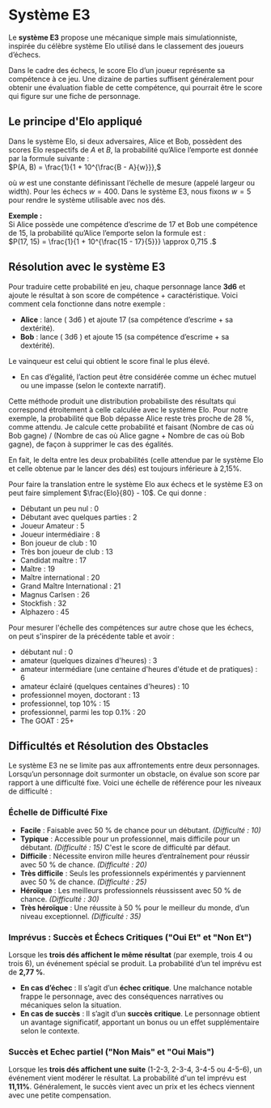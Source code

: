 # Système E3

Le **système E3** propose une mécanique simple mais simulationniste, inspirée du célèbre système Elo utilisé dans le classement des joueurs d’échecs.

Dans le cadre des échecs, le score Elo d’un joueur représente sa compétence à ce jeu. Une dizaine de parties suffisent généralement pour obtenir une évaluation fiable de cette compétence, qui pourrait être le score qui figure sur une fiche de personnage.

## Le principe d'Elo appliqué

Dans le système Elo, si deux adversaires, Alice et Bob, possèdent des scores Elo respectifs de $A$ et $B$, la probabilité qu’Alice l’emporte est donnée par la formule suivante :  
$P(A, B) = \frac{1}{1 + 10^{\frac{B - A}{w}}},$

où $w$ est une constante définissant l’échelle de mesure (appelé largeur ou width). Pour les échecs $w = 400$. Dans le système E3, nous fixons $w = 5$ pour rendre le système utilisable avec nos dés.

**Exemple :**  
Si Alice possède une compétence d’escrime de 17 et Bob une compétence de 15, la probabilité qu’Alice l’emporte selon la formule est :  
$P(17, 15) = \frac{1}{1 + 10^{\frac{15 - 17}{5}}} \approx 0,715 .$

## Résolution avec le système E3

Pour traduire cette probabilité en jeu, chaque personnage lance **3d6** et ajoute le résultat à son score de compétence + caractéristique. Voici comment cela fonctionne dans notre exemple :

- **Alice** : lance \( 3d6 \) et ajoute 17 (sa compétence d’escrime + sa dextérité).  
- **Bob** : lance \( 3d6 \) et ajoute 15 (sa compétence d’escrime + sa dextérité).  

Le vainqueur est celui qui obtient le score final le plus élevé.  

- En cas d’égalité, l’action peut être considérée comme un échec mutuel ou une impasse (selon le contexte narratif).  

Cette méthode produit une distribution probabiliste des résultats qui correspond étroitement à celle calculée avec le système Elo. 
Pour notre exemple, la probabilité que Bob dépasse Alice reste très proche de 28 %, comme attendu.
Je calcule cette probabilité et faisant (Nombre de cas où Bob gagne) / (Nombre de cas où Alice gagne + Nombre de cas où Bob gagne), de façon à supprimer le cas des égalités.

En fait, le delta entre les deux probabilités (celle attendue par le système Elo et celle obtenue par le lancer des dés) est toujours inférieure à 2,15%.

Pour faire la translation entre le système Elo aux échecs et le système E3 on peut faire simplement  $\frac{Elo}{80} - 10$. Ce qui donne :
  - Débutant un peu nul : 0
  - Débutant avec quelques parties : 2
  - Joueur Amateur : 5
  - Joueur intermédiaire : 8
  - Bon joueur de club : 10
  - Très bon joueur de club : 13
  - Candidat maître : 17
  - Maître : 19
  - Maître international : 20
  - Grand Maître International : 21
  - Magnus Carlsen : 26
  - Stockfish : 32
  - Alphazero : 45

Pour mesurer l'échelle des compétences sur autre chose que les échecs, on peut s'inspirer de la précédente table et avoir :
  - débutant nul : 0
  - amateur (quelques dizaines d'heures) : 3
  - amateur intermédiare (une centaine d'heures d'étude et de pratiques) : 6
  - amateur éclairé (quelques centaines d'heures) : 10
  - professionnel moyen, doctorant : 13
  - professionnel, top 10% : 15
  - professionnel, parmi les top 0.1% : 20
  - The GOAT : 25+


## Difficultés et Résolution des Obstacles

Le système E3 ne se limite pas aux affrontements entre deux personnages. Lorsqu’un personnage doit surmonter un obstacle, on évalue son score par rapport à une difficulté fixe. Voici une échelle de référence pour les niveaux de difficulté :

### Échelle de Difficulté Fixe
- **Facile** : Faisable avec 50 % de chance pour un débutant. *(Difficulté : 10)*  
- **Typique** : Accessible pour un professionnel, mais difficile pour un débutant. *(Difficulté : 15)*  C'est le score de difficulté par défaut.
- **Difficile** : Nécessite environ mille heures d’entraînement pour réussir avec 50 % de chance. *(Difficulté : 20)*  
- **Très difficile** : Seuls les professionnels expérimentés y parviennent avec 50 % de chance. *(Difficulté : 25)*  
- **Héroïque** : Les meilleurs professionnels réussissent avec 50 % de chance. *(Difficulté : 30)*  
- **Très héroïque** : Une réussite à 50 % pour le meilleur du monde, d’un niveau exceptionnel. *(Difficulté : 35)*  

### Imprévus : Succès et Échecs Critiques ("Oui Et" et "Non Et")
Lorsque les **trois dés affichent le même résultat** (par exemple, trois 4 ou trois 6), un événement spécial se produit. La probabilité d’un tel imprévu est de **2,77 %**.

- **En cas d’échec** : Il s’agit d’un **échec critique**. Une malchance notable frappe le personnage, avec des conséquences narratives ou mécaniques selon la situation.  
- **En cas de succès** : Il s’agit d’un **succès critique**. Le personnage obtient un avantage significatif, apportant un bonus ou un effet supplémentaire selon le contexte.

### Succès et Echec partiel ("Non Mais" et "Oui Mais")
Lorsque les **trois dés affichent une suite** (1-2-3, 2-3-4, 3-4-5 ou 4-5-6), un événement vient modérer le résultat. La probabilité d'un tel imprévu est **11,11%**.
Généralement, le succès vient avec un prix et les échecs viennent avec une petite compensation. 

